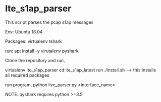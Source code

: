 # lte_s1ap_parser
This script parses the pcap s1ap messages

Env:
Ubuntu 18.04

Packages:
virtualenv
tshark

run: apt install -y virutalenv pyshark

Clone the repository and run,

virtualenv lte_s1ap_parser
cd lte_s1ap_latest
run ./install.sh --> this installs all required packages

run program,
python live_parser.py <interface_name>


NOTE: pyshark requires python >=3.5 
